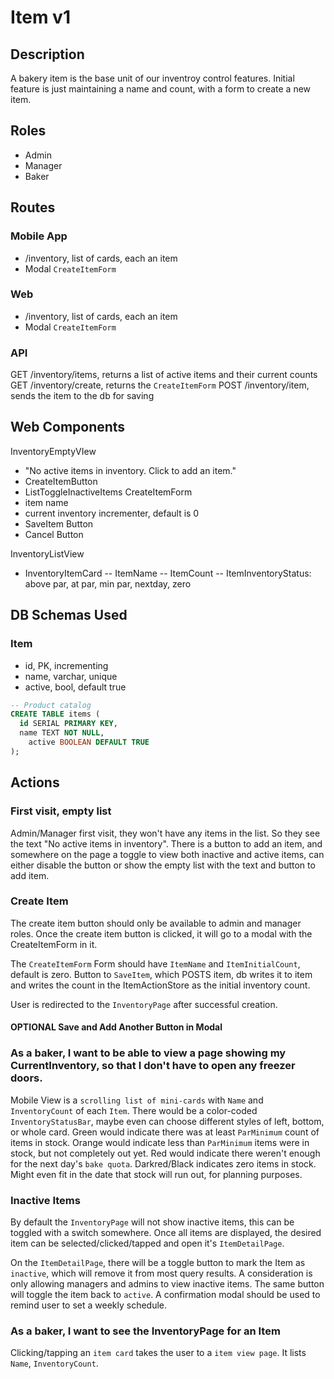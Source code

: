 # Item v1

## Description
A bakery item is the base unit of our inventroy control features. Initial feature is just maintaining a name and count, with a form to create a new item. 


## Roles
- Admin
- Manager
- Baker

## Routes

### Mobile App
- /inventory, list of cards, each an item
- Modal `CreateItemForm` 

### Web
- /inventory, list of cards, each an item
- Modal `CreateItemForm` 

### API
GET  /inventory/items, returns a list of active items and their current counts
GET /inventory/create, returns the `CreateItemForm`
POST /inventory/item, sends the item to the db for saving


## Web Components
InventoryEmptyVIew
- "No active items in inventory. Click to add an item."
- CreateItemButton
- ListToggleInactiveItems
CreateItemForm
- item name
- current inventory incrementer, default is 0
- SaveItem Button
- Cancel Button

InventoryListView
- InventoryItemCard
  -- ItemName
  -- ItemCount
  -- ItemInventoryStatus: above par, at par, min par, nextday, zero

## DB Schemas Used

### Item
- id, PK, incrementing
- name, varchar, unique
- active, bool, default true

```sql
-- Product catalog
CREATE TABLE items (
  id SERIAL PRIMARY KEY,
  name TEXT NOT NULL,
	active BOOLEAN DEFAULT TRUE
);
```

## Actions
### First visit, empty list
Admin/Manager first visit, they won't have any items in the list. So they see the text "No active items in inventory". There is a button to add an item, and somewhere on the page a toggle to view both inactive and active items, can either disable the button or show the empty list with the text and button to add item.

### Create Item
The create item button should only be available to admin and manager roles. Once the create item button is clicked, it will go to a modal with the CreateItemForm in it. 

The `CreateItemForm` Form should have `ItemName` and `ItemInitialCount`, default is zero.
Button to `SaveItem`, which POSTS item, db writes it to item and writes the count in the ItemActionStore as the initial inventory count.

User is redirected to the `InventoryPage` after successful creation.

#### OPTIONAL Save and Add Another Button in Modal

### As a baker, I want to be able to view a page showing my CurrentInventory, so that I don't have to open any freezer doors.

Mobile View is a `scrolling list of mini-cards` with `Name` and `InventoryCount` of each `Item`. There would be a color-coded `InventoryStatusBar`, maybe even can choose different styles of left, bottom, or whole card. Green would indicate there was at least `ParMinimum` count of items in stock. Orange would indicate less than `ParMinimum` items were in stock, but not completely out yet. Red would indicate there weren't enough for the next day's `bake quota`. Darkred/Black indicates zero items in stock. Might even fit in the date that stock will run out, for planning purposes.

### Inactive Items
By default the `InventoryPage` will not show inactive items, this can be toggled with a switch somewhere. Once all items are displayed, the desired item can be selected/clicked/tapped and open it's `ItemDetailPage`.

On the `ItemDetailPage`, there will be a toggle button to mark the Item as `inactive`, which will remove it from most query results. A consideration is only allowing managers and admins to view inactive items. The same button will toggle the item back to `active`. A confirmation modal should be used to remind user to set a weekly schedule.

### As a baker, I want to see the InventoryPage for an Item
Clicking/tapping an `item card` takes the user to a `item view page`. It lists `Name`, `InventoryCount`. 











